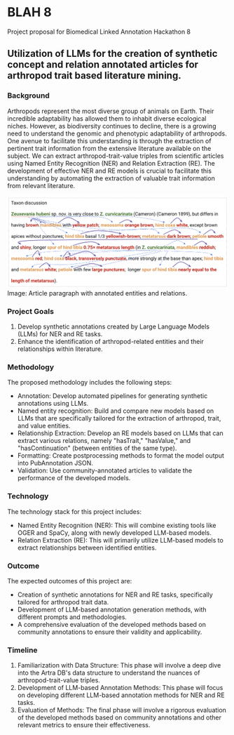 # BLAH 8
Project proposal for Biomedical Linked Annotation Hackathon 8

## Utilization of LLMs for the creation of synthetic concept and relation annotated articles for arthropod trait based literature mining.

### Background
Arthropods represent the most diverse group of animals on Earth. Their incredible adaptability has allowed them to inhabit diverse ecological niches. However, as biodiversity continues to decline, there is a growing need to understand the genomic and phenotypic adaptability of arthropods. One avenue to facilitate this understanding is through the extraction of pertinent trait information from the extensive literature available on the subject. We can extract arthropod-trait-value triples from scientific articles using Named Entity Recognition (NER) and Relation Extraction (RE). The development of effective NER and RE models is crucial to facilitate this understanding by automating the extraction of valuable trait information from relevant literature.

![Annotation example](./img/annotations.png "Annotation example")
Image: Article paragraph with annotated entities and relations.

### Project Goals
1. Develop synthetic annotations created by Large Language Models (LLMs) for NER and RE tasks.
2. Enhance the identification of arthropod-related entities and their relationships within literature.

### Methodology
The proposed methodology includes the following steps:
- Annotation: Develop automated pipelines for generating synthetic annotations using LLMs.
- Named entity recognition: Build and compare new models based on LLMs that are specifically tailored for the extraction of arthropod, trait, and value entities.
- Relationship Extraction: Develop an RE models based on LLMs that can extract various relations, namely "hasTrait," "hasValue," and "hasContinuation" (between entities of the same type).
- Formatting: Create postprocessing methods to format the model output into PubAnnotation JSON.
- Validation: Use community-annotated articles to validate the performance of the developed models.

### Technology
The technology stack for this project includes:
- Named Entity Recognition (NER): This will combine existing tools like OGER and SpaCy, along with newly developed LLM-based models.
- Relation Extraction (RE): This will primarily utilize LLM-based models to extract relationships between identified entities.

### Outcome
The expected outcomes of this project are:
- Creation of synthetic annotations for NER and RE tasks, specifically tailored for arthropod trait data.
- Development of LLM-based annotation generation methods, with different prompts and methodologies.
- A comprehensive evaluation of the developed methods based on community annotations to ensure their validity and applicability.

### Timeline
1. Familiarization with Data Structure: This phase will involve a deep dive into the Artra DB's data structure to understand the nuances of arthropod-trait-value triples.
2. Development of LLM-based Annotation Methods: This phase will focus on developing different LLM-based annotation methods for NER and RE tasks.
3. Evaluation of Methods: The final phase will involve a rigorous evaluation of the developed methods based on community annotations and other relevant metrics to ensure their effectiveness.
